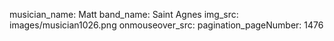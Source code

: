 musician_name: Matt
band_name: Saint Agnes
img_src: images/musician1026.png
onmouseover_src: 
pagination_pageNumber: 1476